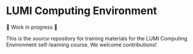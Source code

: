 # LUMI Computing Environment

:construction: Work in progress :construction:

This is the _source_ repository for training materials for the LUMI Computing Environment self-learning course. We welcome contributions!
